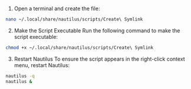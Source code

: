 1. Open a terminal and create the file:
```bash
nano ~/.local/share/nautilus/scripts/Create\ Symlink
```

2. Make the Script Executable
Run the following command to make the script executable:
```bash
chmod +x ~/.local/share/nautilus/scripts/Create\ Symlink
```
3. Restart Nautilus
To ensure the script appears in the right-click context menu, restart Nautilus:

```bash
nautilus -q
nautilus &
```
